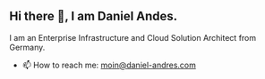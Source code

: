 ## Hi there 👋, I am Daniel Andes. 

I am an Enterprise Infrastructure and Cloud Solution Architect from Germany. 

- 📫 How to reach me: moin@daniel-andres.com


<!--

- 🔭 I’m currently working on ...
- 🌱 I’m currently learning ...
- 👯 I’m looking to collaborate on ...
- 🤔 I’m looking for help with ...
- 💬 Ask me about ...
- 📫 How to reach me: ...
- 😄 Pronouns: ...
- ⚡ Fun fact: ...
-->
